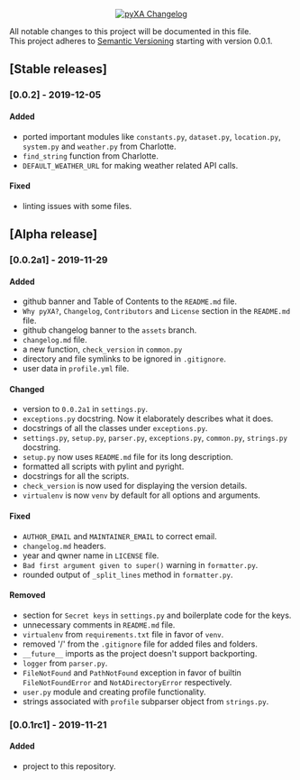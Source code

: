 <p align="center">
  <a href="https://github.com/xames3/pyxa/blob/master/changelog.md">
    <img alt="pyXA Changelog" title="pyXA Changelog" src="https://github.com/xames3/pyxa/blob/assets/files/github_changelog_banner.png?raw=true">
  </a>
</p>

All notable changes to this project will be documented in this file.<br>
This project adheres to [Semantic Versioning](https://semver.org/spec/v2.0.0.html) starting with version 0.0.1.

## [Stable releases]
### [0.0.2] - 2019-12-05
#### Added
- ported important modules like `constants.py`, `dataset.py`, `location.py`, `system.py` and `weather.py` from Charlotte.
- `find_string` function from Charlotte.
- `DEFAULT_WEATHER_URL` for making weather related API calls.

#### Fixed
- linting issues with some files.

## [Alpha release]
### [0.0.2a1] - 2019-11-29

#### Added
- github banner and Table of Contents to the `README.md` file.
- `Why pyXA?`, `Changelog`, `Contributors` and `License` section in the `README.md` file.
- github changelog banner to the `assets` branch.
- `changelog.md` file.
- a new function, `check_version` in `common.py`
- directory and file symlinks to be ignored in `.gitignore`.
- user data in `profile.yml` file.

#### Changed
- version to `0.0.2a1` in `settings.py`.
- `exceptions.py` docstring. Now it elaborately describes what it does.
- docstrings of all the classes under `exceptions.py`.
- `settings.py`, `setup.py`, `parser.py`, `exceptions.py`, `common.py`, `strings.py` docstring. 
- `setup.py` now uses `README.md` file for its long description.
- formatted all scripts with pylint and pyright.
- docstrings for all the scripts.
- `check_version` is now used for displaying the version details.
- `virtualenv` is now `venv` by default for all options and arguments.

#### Fixed
- `AUTHOR_EMAIL` and `MAINTAINER_EMAIL` to correct email.
- `changelog.md` headers.
- year and qwner name in `LICENSE` file.
- `Bad first argument given to super()` warning in `formatter.py`.
- rounded output of `_split_lines` method in `formatter.py`.

#### Removed
- section for `Secret keys` in `settings.py` and boilerplate code for the keys.
- unnecessary comments in `README.md` file.
- `virtualenv` from `requirements.txt` file in favor of `venv`.
- removed '/' from the `.gitignore` file for added files and folders.
- `__future__` imports as the project doesn't support backporting.
- `logger` from `parser.py`.
- `FileNotFound` and `PathNotFound` exception in favor of builtin `FileNotFoundError` and `NotADirectoryError` respectively.
- `user.py` module and creating profile functionality.
- strings associated with `profile` subparser object from `strings.py`.

### [0.0.1rc1] - 2019-11-21

#### Added
- project to this repository.
